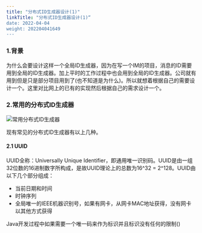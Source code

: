 ```yaml
---
title: "分布式ID生成器设计(1)"
linkTitle: "分布式ID生成器设计(1)“
date: 2022-04-04
weight: 202204041649
---
```


### 1.背景

为什么会要设计这样一个全局ID生成器，因为在写一个IM的项目，消息的ID需要用到全局的ID生成器。加上平时的工作过程中也会用到全局的ID生成器。公司就有用到但是只是部分项目用到了(也不知道是为什么)。所以就想着根据自己的需要设计一个。这里对比网上的已有的实现然后根据自己的需求设计一个。

### 2.常用的分布式ID生成器

![常用分布式ID生成器](E:\download\常用分布式ID生成器.png)

现有常见的分布式ID生成器有以上几种。

#### 2.1 UUID

UUID全称：Universally Unique Identifier，即通用唯一识别码。UUID是由一组32位数的16进制数字所构成，是故UUID理论上的总数为16^32 = 2^128。UUID由以下几个部分组成：

- 当前日期和时间
- 时钟序列
- 全局唯一的IEEE机器识别号，如果有网卡，从网卡MAC地址获得，没有网卡以其他方式获得

Java开发过程中如果需要一个唯一码来作为标识并且标识没有任何的限制()